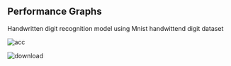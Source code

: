 ## Performance Graphs
Handwritten digit recognition model using Mnist handwittend digit dataset

![acc](https://github.com/themid6t/NeuralNet-Barebones/assets/74809489/a2893883-5ddb-4abd-8e2e-95601dd4a044)

![download](https://github.com/themid6t/NeuralNet-Barebones/assets/74809489/ee4472ac-b69b-4a29-b5b9-93784218bc9d)
